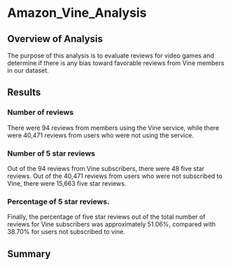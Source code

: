 # Amazon_Vine_Analysis

## Overview of Analysis

The purpose of this analysis is to evaluate reviews for video games and determine if there is any bias toward favorable reviews from Vine members in our dataset. 

## Results

### Number of reviews

There were 94 reviews from members using the Vine service, while there were 40,471 reviews from users who were not using the service.

### Number of 5 star reviews

Out of the 94 reviews from Vine subscribers, there were 48 five star reviews. Out of the 40,471 reviews from users who were not subscribed to Vine, there were 15,663 five star reviews.

### Percentage of 5 star reviews. 

Finally, the percentage of five star reviews out of the total number of reviews for Vine subscribers was approximately 51.06%, compared with 38.70% for users not subscribed to vine.

## Summary
